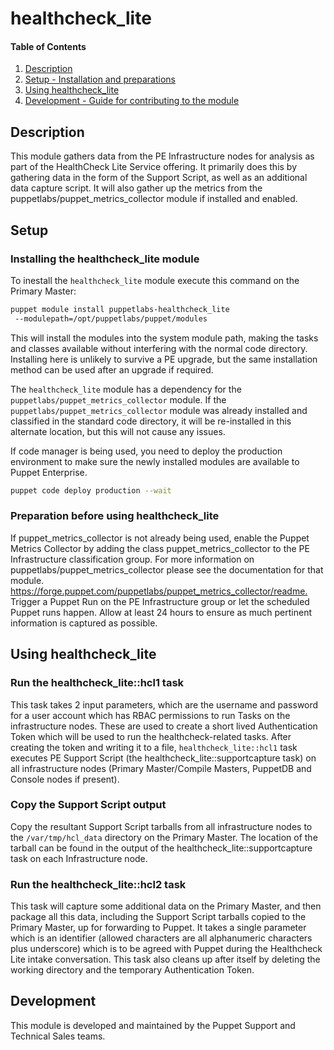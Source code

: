 # healthcheck_lite

#### Table of Contents

1. [Description](#description)
2. [Setup - Installation and preparations](#setup)
3. [Using healthcheck_lite](#usage)
4. [Development - Guide for contributing to the module](#development)

## Description

This module gathers data from the PE Infrastructure nodes for analysis as part of the HealthCheck Lite Service offering. It primarily does this by gathering data in the form of the Support Script, as well as an additional data capture script. It will also gather up the metrics from the puppetlabs/puppet_metrics_collector module if installed and enabled.

## Setup

### Installing the healthcheck_lite module

To inestall the `healthcheck_lite` module execute this command on the Primary Master:

```bash
puppet module install puppetlabs-healthcheck_lite
 --modulepath=/opt/puppetlabs/puppet/modules
```

This will install the modules into the system module path, making the tasks and classes available without interfering with the normal code directory. Installing here is unlikely to survive a PE upgrade, but the same installation method can be used after an upgrade if required.

The `healthcheck_lite` module has a dependency for the `puppetlabs/puppet_metrics_collector` module. If the `puppetlabs/puppet_metrics_collector` module was already installed and classified in the standard code directory, it will be re-installed in this alternate location, but this will not cause any issues.

If code manager is being used, you need to deploy the production environment to make sure the newly installed modules are available to Puppet Enterprise.

```bash
puppet code deploy production --wait
```

### Preparation before using healthcheck_lite

If puppet_metrics_collector is not already being used, enable the Puppet Metrics Collector by adding the class puppet_metrics_collector to the PE Infrastructure classification group. For more information on puppetlabs/puppet_metrics_collector please see the documentation for that module. <https://forge.puppet.com/puppetlabs/puppet_metrics_collector/readme.>
Trigger a Puppet Run on the PE Infrastructure group or let the scheduled Puppet runs happen.
Allow at least 24 hours to ensure as much pertinent information is captured as possible.

## Using healthcheck_lite

### Run the healthcheck_lite::hcl1 task

This task takes 2 input parameters, which are the username and password for a user account which has RBAC permissions to run Tasks on the infrastructure nodes. These are used to create a short lived Authentication Token which will be used to run the healthcheck-related tasks. After creating the token and writing it to a file, `healthcheck_lite::hcl1` task executes PE Support Script (the healthcheck_lite::supportcapture task) on all infrastructure nodes (Primary Master/Compile Masters, PuppetDB and Console nodes if present).

### Copy the Support Script output

Copy the resultant Support Script tarballs from all infrastructure nodes to the `/var/tmp/hcl_data` directory on the Primary Master. The location of the tarball can be found in the output of the healthcheck_lite::supportcapture task on each Infrastructure node.

### Run the healthcheck_lite::hcl2 task

This task will capture some additional data on the Primary Master, and then package all this data, including the Support Script tarballs copied to the Primary Master, up for forwarding to Puppet. It takes a single parameter which is an identifier (allowed characters are all alphanumeric characters plus underscore) which is to be agreed with Puppet during the Healthcheck Lite intake conversation. This task also cleans up after itself by deleting the working directory and the temporary Authentication Token.

## Development

This module is developed and maintained by the Puppet Support and Technical Sales teams.

